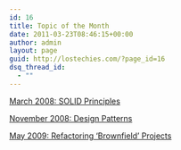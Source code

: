 ```yaml
---
id: 16
title: Topic of the Month
date: 2011-03-23T08:46:15+00:00
author: admin
layout: page
guid: http://lostechies.com/?page_id=16
dsq_thread_id:
  - ""
---
```

[March 2008: SOLID Principles](http://lostechies.com/chadmyers/2008/03/08/pablo-s-topic-of-the-month-march-solid-principles/)
  
[November 2008: Design Patterns](http://lostechies.com/rayhouston/2008/11/05/pablo-s-topic-of-the-month-november-design-patterns/)
  
[May 2009: Refactoring &#8216;Brownfield&#8217; Projects](http://lostechies.com/gregorylong/2009/05/01/pablo-s-topic-of-the-month-may-2009-edition)